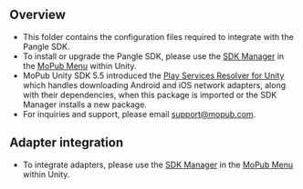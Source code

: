 ## Overview
  * This folder contains the configuration files required to integrate with the Pangle SDK.
  * To install or upgrade the Pangle SDK, please use the [SDK Manager](https://developers.mopub.com/docs/unity/getting-started/#sdkmanager) in the [MoPub Menu](https://developers.mopub.com/docs/unity/menu/) within Unity.
  * MoPub Unity SDK 5.5 introduced the [Play Services Resolver for Unity](https://github.com/googlesamples/unity-jar-resolver) which handles downloading Android and iOS network adapters, along with their dependencies, when this package is imported or the SDK Manager installs a new package.
  * For inquiries and support, please email support@mopub.com.
  
## Adapter integration
  * To integrate adapters, please use the [SDK Manager](https://developers.mopub.com/docs/unity/getting-started/#sdkmanager) in the [MoPub Menu](https://developers.mopub.com/docs/unity/menu/) within Unity.

